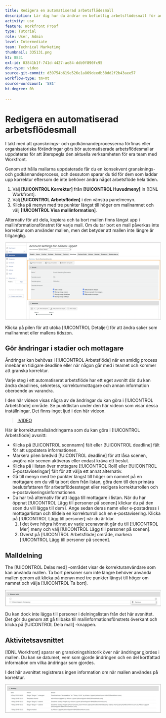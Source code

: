 ```yaml
---
title: Redigera en automatiserad arbetsflödesmall
description: Lär dig hur du ändrar en befintlig arbetsflödesmall för automatisk korrekturläsning i [!DNL  Workfront].
activity: use
feature: Workfront Proof
type: Tutorial
role: User, Admin
level: Intermediate
team: Technical Marketing
thumbnail: 335131.png
kt: 8831
exl-id: 03841b1f-741d-4427-ae84-ddb9f890fc95
doc-type: video
source-git-commit: d39754b619e526e1a869deedb38dd2f2b43aee57
workflow-type: tm+mt
source-wordcount: '581'
ht-degree: 0%

---
```


# Redigera en automatiserad arbetsflödesmall

I takt med att gransknings- och godkännandeprocesserna förfinas eller organisatoriska förändringar görs bör automatiserade arbetsflödesmallar uppdateras för att återspegla den aktuella verksamheten för era team med Workfront.

Genom att hålla mallarna uppdaterade får du en konsekvent gransknings- och godkännandeprocess, och dessutom sparar du tid för dem som laddar upp korrektur eftersom de inte behöver ändra något arbetsflöde hela tiden.

1. Välj **[!UICONTROL Korrektur]** från **[!UICONTROL Huvudmeny]** in [!DNL Workfront].
1. Välj **[!UICONTROL Arbetsflöden]** i den vänstra panelmenyn.
1. Klicka på menyn med tre punkter längst till höger om mallnamnet och välj **[!UICONTROL Visa mallinformation]**.

Alternativ för att dela, kopiera och ta bort mallen finns längst upp i mallinformationsfönstret för varje mall. Om du tar bort en mall påverkas inte korrektur som använder mallen, men det betyder att mallen inte längre är tillgänglig.

![Mallinformationsfönster](assets/proof-system-setup-edit-templates-details-area.png)

<!--
Lean More URLs
-->

Klicka på pilen för att utöka [!UICONTROL Detaljer] för att ändra saker som mallnamnet eller mallens tidszon.

## Gör ändringar i stadier och mottagare

Ändringar kan behövas i [!UICONTROL Arbetsflöde] när en smidig process innebär en tidigare deadline eller när någon går med i teamet och kommer att granska korrektur.

Varje steg i ett automatiserat arbetsflöde har ett eget avsnitt där du kan ändra deadlines, sekretess, korrekturmottagare och annan information oberoende av varandra.

I den här videon visas några av de ändringar du kan göra i [!UICONTROL Arbetsflöde] område. Se punktlistan under den här videon som visar dessa inställningar. Det finns inget ljud i den här videon.

>[!VIDEO](https://video.tv.adobe.com/v/335131/?quality=12)

Här är korrekturmallsändringarna som du kan göra i [!UICONTROL Arbetsflöde] avsnitt:

* Klicka på [!UICONTROL scennamn] fält eller [!UICONTROL deadline] fält för att uppdatera informationen.
* Markera pilen bredvid [!UICONTROL deadline] för att låsa scenen, avgöra när scenen aktiveras eller endast kräva ett beslut.
* Klicka på i listan över mottagare [!UICONTROL Roll] eller [!UICONTROL E-postaviseringar] fält för att välja ett annat alternativ.
* Gå till menyn med tre punkter längst till höger om namnet på en mottagare om du vill ta bort dem från listan, göra dem till den primära beslutsfattaren för arbetsflödessteget eller redigera korrekturrollen och e-postaviseringsinformationen.
* Du har två alternativ för att lägga till mottagare i listan. När du har öppnat [!UICONTROL Lägg till personer på scenen] klickar du på den scen du vill lägga till dem i. Ange sedan deras namn eller e-postadress i mottagarlistan och tilldela en korrekturroll och en e-postavisering. Klicka på [!UICONTROL Lägg till personer] när du är klar.
   1. I det övre högra hörnet av varje scenavsnitt går du till [!UICONTROL Mer] meny och välj [!UICONTROL Lägg till personer på scenen].
   1. Överst på [!UICONTROL Arbetsflöde] område, markera [!UICONTROL Lägg till personer på scenen].

## Malldelning

The [!UICONTROL Delas med] -området visar de korrekturanvändare som kan använda mallen. Ta bort personer som inte längre behöver använda mallen genom att klicka på menyn med tre punkter längst till höger om namnet och välja [!UICONTROL Ta bort].

![[!UICONTROL Delas med] list](assets/proof-system-setups-edit-template-shared-with.png)

Du kan dock inte lägga till personer i delningslistan från det här avsnittet. Det gör du genom att gå tillbaka till mallinformationsfönstrets överkant och klicka på [!UICONTROL Dela mall] -knappen.

## Aktivitetsavsnittet

[!DNL Workfront] sparar en granskningshistorik över när ändringar gjordes i mallen. Du kan se datumet, vem som gjorde ändringen och en del kortfattad information om vilka ändringar som gjordes.

I det här avsnittet registreras ingen information om när mallen användes på korrektur.

![Lista över korrekturaktiviteter](assets/proof-system-setups-edit-template-activity.png)
